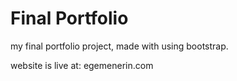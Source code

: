 # Final Portfolio

my final portfolio project, made with using bootstrap.

website is live at: <a>egemenerin.com</a>
